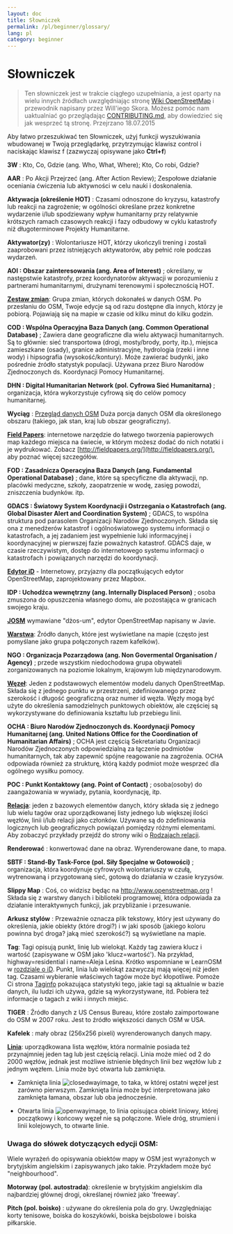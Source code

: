 ```yaml
---
layout: doc
title: Słowniczek 
permalink: /pl/beginner/glossary/
lang: pl
category: beginner
---
```


Słowniczek 
============

> Ten słowniczek jest w trakcie ciągłego uzupełniania, a jest oparty na wielu innych źródłach uwzględniając stronę [Wiki OpenStreetMap](http://wiki.openstreetmap.org/wiki/Main_Page) i przewodnik napisany przez Will'iego Skora. Możesz pomóc nam uaktualniać go przeglądając [CONTRIBUTING.md](https://github.com/hotosm/learnosm/blob/gh-pages/CONTRIBUTING.md), aby dowiedzieć się jak wesprzeć tą stronę. 
> Przejrzano 18.07.2015  

Aby łatwo przeszukiwać ten Słowniczek, użyj funkcji wyszukiwania wbudowanej w Twoją przeglądarkę, przytrzymując klawisz control i naciskając klawisz f (zazwyczaj opisywane jako **Ctrl+f**)  

**3W** : Kto, Co, Gdzie (ang. Who, What, Where); Kto, Co robi, Gdzie?  

**AAR** : Po Akcji Przejrzeć (ang. After Action Review); Zespołowe działanie oceniania ćwiczenia lub aktywności w celu nauki i doskonalenia.

**Aktywacja (określenie HOT)** : Czasami odnoszone do kryzysu, katastrofy lub reakcji na zagrożenie; w ogólności określane przez konkretne wydarzenie i/lub spodziewany wpływ humanitarny przy relatywnie krótszych ramach czasowych reakcji i fazy odbudowy w cyklu katastrofy niż długoterminowe Projekty Humanitarne.

**Aktywator(zy)** : Wolontariusze HOT, którzy ukończyli trening i zostali zaaprobowani przez istniejących aktywatorów, aby pełnić role podczas wydarzeń. 

**AOI : Obszar zainteresowania (ang. Area of Interest)** ; określany, w następstwie katastrofy, przez koordynatorów aktywacji w porozumieniu z partnerami humanitarnymi, drużynami terenowymi i społecznością HOT.


**[Zestaw zmian](http://wiki.openstreetmap.org/wiki/Changeset)**: Grupa zmian, których dokonałeś w danych OSM. Po przesłaniu do OSM, Twoje edycje są od razu dostępne dla innych, którzy je pobiorą. Pojawiają się na mapie w czasie od kilku minut do kilku godzin.

**COD : Wspólna Operacyjna Baza Danych (ang. Common Operational Database)** ; Zawiera dane geograficzne dla wielu aktywacji humanitarnych. Są to głównie: sieć transportowa (drogi, mosty/brody, porty, itp.), miejsca zamieszkane (osady), granice administracyjne, hydrologia (rzeki i inne wody) i hipsografia (wysokość/kontury). Może zawierać budynki, jako pośrednie źródło statystyk populacji. Używana przez Biuro Narodów Zjednoczonych ds. Koordynacji Pomocy Humanitarnej.

**DHN : Digital Humanitarian Network (pol. Cyfrowa Sieć Humanitarna)** ; organizacja, która wykorzystuje cyfrową się do celów pomocy humanitarnej.

**Wyciąg** : [Przegląd danych OSM](/pl/osm-data/data-overview/) Duża porcja danych OSM dla określonego obszaru (takiego, jak stan, kraj lub obszar geograficzny).

**[Field Papers](/pl/mobile-mapping/field-papers/)**: internetowe narzędzie do łatwego tworzenia papierowych map każdego miejsca na świecie, w którym możesz dodać do nich notatki i je wydrukować. Zobacz [http://fieldpapers.org/](http://fieldpapers.org/), aby poznać więcej szczegółów. 

**FOD : Zasadnicza Operacyjna Baza Danych (ang. Fundamental Operational Database)** ; dane, które są specyficzne dla aktywacji, np. placówki medyczne, szkoły, zaopatrzenie w wodę, zasięg powodzi, zniszczenia budynków. itp.

**GDACS : Światowy System Koordynacji i Ostrzegania o Katastrofach (ang. Global Disaster Alert and Coordination System)** ; GDACS, to wspólna struktura pod parasolem Organizacji Narodów Zjednoczonych. Składa się ona z menedżerów katastrof i ogólnoświatowego systemu informacji o katastrofach, a jej zadaniem jest wypełnienie luki informacyjnej i koordynacyjnej w pierwszej fazie poważnych katastrof. GDACS daje, w czasie rzeczywistym, dostęp do internetowego systemu informacji o katastrofach i powiązanych narzędzi do koordynacji.

**[Edytor iD](/pl/beginner/id-editor/)** - Internetowy, przyjazny dla początkujących edytor OpenStreetMap, zaprojektowany przez Mapbox. 

**IDP : Uchodźca wewnętrzny (ang. Internally Displaced Person)** ; osoba zmuszona do opuszczenia własnego domu, ale pozostająca w granicach swojego kraju.

**[JOSM](https://josm.openstreetmap.de/)** wymawiane "dżos-um", edytor OpenStreetMap napisany w Javie. 

**[Warstwa](http://wiki.openstreetmap.org/wiki/Layer)**: Źródło danych, które jest wyświetlane na mapie (często jest pomyślane jako grupa połączonych razem kafelków).

**NGO : Organizacja Pozarządowa (ang. Non Govermental Organisation / Agency)** ; przede wszystkim niedochodowa grupa obywateli zorganizowanych na poziomie lokalnym, krajowym lub międzynarodowym.  

**[Węzeł](http://wiki.openstreetmap.org/wiki/Node)**: Jeden z podstawowych elementów modelu danych OpenStreetMap. Składa się z jednego punktu w przestrzeni, zdefiniowanego przez szerokość i długość geograficzną oraz numer id węzła. Węzły mogą być użyte do określenia samodzielnych punktowych obiektów, ale częściej są wykorzystywane do definiowania kształtu lub przebiegu linii.

**OCHA : Biuro Narodów Zjednoczonych ds. Koordynacji Pomocy Humanitarnej (ang. United Nations Office for the Coordination of Humanitarian Affairs)** ; OCHA jest częścią Sekretariatu Organizacji Narodów Zjednoczonych odpowiedzialną za łączenie podmiotów humanitarnych, tak aby zapewnić spójne reagowanie na zagrożenia. OCHA odpowiada również za strukturę, którą każdy podmiot może wesprzeć dla ogólnego wysiłku pomocy.

**POC : Punkt Kontaktowy (ang. Point of Contact)** ; osoba(osoby) do zaangażowania w wywiady, pytania, koordynację, itp.

**[Relacja](http://wiki.openstreetmap.org/wiki/Relation)**: jeden z bazowych elementów danych, który składa się z jednego lub wielu tagów oraz uporządkowanej listy jednego lub większej ilości węzłów, linii i/lub relacji jako członków. Używane są do zdefiniowania logicznych lub geograficznych powiązań pomiędzy różnymi elementami. Aby zobaczyć przykłady przejdź do strony wiki o [Rodzajach relacji](http://wiki.openstreetmap.org/wiki/Types_of_relation). 

**Renderować** : konwertować dane na obraz. Wyrenderowane dane, to mapa.

**SBTF : Stand-By Task-Force (pol. Siły Specjalne w Gotowości)** ; organizacja, która koordynuje cyfrowych wolontariuszy w czułą, wytrenowaną i przygotowaną sieć, gotową do działania w czasie kryzysów.

**Slippy Map** : Coś, co widzisz będąc na  <http://www.openstreetmap.org> ! Składa się z warstwy danych i biblioteki programowej, która odpowiada za działanie interaktywnych funkcji, jak przybliżanie i przesuwanie.

**Arkusz stylów** : Przeważnie oznacza plik tekstowy, który jest używany do określenia, jakie obiekty (które drogi?) i w jaki sposób (jakiego koloru powinna być droga? jaką mieć szerokość?) są wyświetlane na mapie.

**Tag**: Tagi opisują punkt, linię lub wielokąt. Każdy tag zawiera klucz i wartość (zapisywane w OSM jako 'klucz=wartość'). Na przykład, highway=residential i name=Aleja Leśna. Krótko wspomniane w LearnOSM w [rozdziale o iD](/pl/beginner/id-editor/#basic-editing-with-id). Punkt, linia lub wielokąt zazwyczaj mają więcej niż jeden tag. Czasami wybieranie właściwych tagów może być kłopotliwe. Pomoże Ci strona [Taginfo](https://taginfo.openstreetmap.org/) pokazująca statystyki tego, jakie tagi są aktualnie w bazie danych, ilu ludzi ich używa, gdzie są wykorzystywane, itd. Pobiera też informacje o tagach z wiki i innych miejsc.

**TIGER** : Źródło danych z US Census Bureau, które zostało zaimportowane do OSM w 2007 roku. Jest to źródło większości danych OSM w USA.

**Kafelek** : mały obraz (256x256 pixeli) wyrenderowanych danych mapy.

**[Linia](http://wiki.openstreetmap.org/wiki/Way)**: uporządkowana lista węzłów, która normalnie posiada też przynajmniej jeden tag lub jest częścią relacji. Linia może mieć od 2 do 2000 węzłów, jednak jest możliwe istnienie błędnych linii bez węzłów lub z jednym węzłem. Linia może być otwarta lub zamknięta.  

* Zamknięta linia ![closedwayimage](http://wiki.openstreetmap.org/w/images/thumb/e/ed/Mf_closed_way.svg/20px-Mf_closed_way.svg.png), to taka, w której ostatni węzeł jest zarówno pierwszym. Zamknięta linia może być interpretowana jako zamknięta łamana, obszar lub oba jednocześnie. 

* Otwarta linia ![openwayimage](http://wiki.openstreetmap.org/w/images/thumb/2/2a/Mf_way.svg/20px-Mf_way.svg.png), to linia opisująca obiekt liniowy, której początkowy i końcowy węzeł nie są połączone. Wiele dróg, strumieni i linii kolejowych, to otwarte linie.
 
### Uwaga do słówek dotyczących edycji OSM:

Wiele wyrażeń do opisywania obiektów mapy w OSM jest wyrażonych w brytyjskim angielskim i zapisywanych jako takie. Przykładem może być "neighbourhood".

**Motorway (pol. autostrada)**: określenie w brytyjskim angielskim dla najbardziej głównej drogi, określanej również jako 'freeway'.

**Pitch (pol. boisko)** : używane do określenia pola do gry. Uwzględniając korty tenisowe, boiska do koszykówki, boiska bejsbolowe i boiska piłkarskie.

